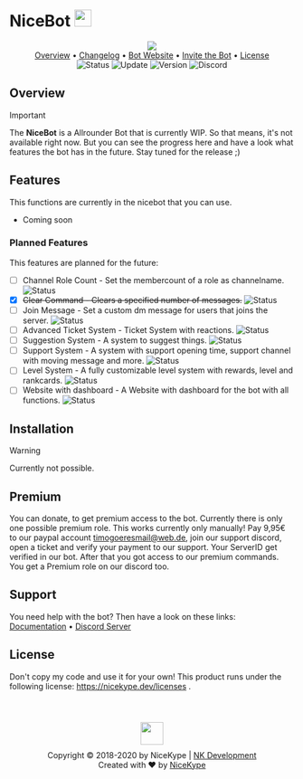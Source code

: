 # NiceBot <img src="https://nicekype.dev/images/nicebot/NiceBot-Avatar-Round.png" width="30px" height="30px">

<p align="center">
  <img src="https://nicekype.dev/images/nicebot/NiceBot-Banner-V2.png"><br>
  <a href="https://github.com/NiceKype/NiceBot#overview">Overview</a> •
  <a href="/CHANGELOG.md">Changelog</a> •
  <a href="https://nicekype.dev">Bot Website</a> •
  <a href="https://discordapp.com/api/oauth2/authorize?client_id=670419485567483904&permissions=304082160&redirect_uri=https%3A%2F%2Fdiscord.gg%2FyMhThb7&scope=bot">Invite the Bot</a> •
  <a href="https://github.com/NiceKype/NiceBot#license">License</a><br>
  <img src="https://img.shields.io/badge/Status-WIP-ed6f00.svg" alt="Status">
  <img src="https://img.shields.io/badge/Last%20Update-26.11.2020-272727.svg" alt="Update">
  <img src="https://img.shields.io/badge/Version-1.0.3-blue.svg" alt="Version">
  <img src="https://discordapp.com/api/guilds/599013820513648640/widget.png" alt="Discord" href="https://nicekype.dev/discord">
</p>

## Overview
> [!IMPORTANT]
> The **NiceBot** is a Allrounder Bot that is currently WIP. So that means, it's not available right now. But you can see the progress here and have a look what features the bot has in the future. Stay tuned for the release ;)

## Features
This functions are currently in the nicebot that you can use.

- Coming soon

### Planned Features
This features are planned for the future:

- [ ] Channel Role Count - Set the membercount of a role as channelname. <img src="https://img.shields.io/badge/Status-WIP-ed6f00.svg" alt="Status">
- [X] ~~Clear Command - Clears a specified number of messages.~~ <img src="https://img.shields.io/badge/Status-Ready-43cc11.svg" alt="Status">
- [ ] Join Message - Set a custom dm message for users that joins the server. <img src="https://img.shields.io/badge/Status-Not%20Set-black.svg" alt="Status">
- [ ] Advanced Ticket System - Ticket System with reactions. <img src="https://img.shields.io/badge/Status-Not%20Set-black.svg" alt="Status">
- [ ] Suggestion System - A system to suggest things. <img src="https://img.shields.io/badge/Status-WIP-ed6f00.svg" alt="Status">
- [ ] Support System - A system with support opening time, support channel with moving message and more. <img src="https://img.shields.io/badge/Status-Not%20Set-black.svg" alt="Status">
- [ ] Level System - A fully customizable level system with rewards, level and rankcards. <img src="https://img.shields.io/badge/Status-Not%20Set-black.svg" alt="Status">
- [ ] Website with dashboard - A Website with dashboard for the bot with all functions. <img src="https://img.shields.io/badge/Status-Not%20Set-black.svg" alt="Status">

## Installation
> [!WARNING]
> Currently not possible.

## Premium
You can donate, to get premium access to the bot. Currently there is only one possible premium role.
This works currently only manually! Pay 9,95€ to our paypal account [timogoeresmail@web.de](https://www.paypal.me/TimoGoeres), join our support discord, open a ticket and verify your payment to our support. Your ServerID get verified in our bot. After that you got access to our premium commands.
You get a Premium role on our discord too.

## Support
You need help with the bot? Then have a look on these links:<br>
[Documentation](#) • [Discord Server](https://nicekype.dev/discord)

## License

Don't copy my code and use it for your own!
This product runs under the following license: https://nicekype.dev/licenses .

<br>
<p align="center">
<a href="https://github.com/NiceKype/NiceBot"><img src="https://nicekype.dev/images/nicebot/NiceBot-Avatar-Round.png" width="40px" height="40px" style="margin: 10px 0;"></a><br>
Copyright © 2018-2020 by NiceKype | <a href="https://nicekype.dev">NK Development</a><br>
Created with ❤️ by <a href="https://nicekype.de">NiceKype</a>
</p>
